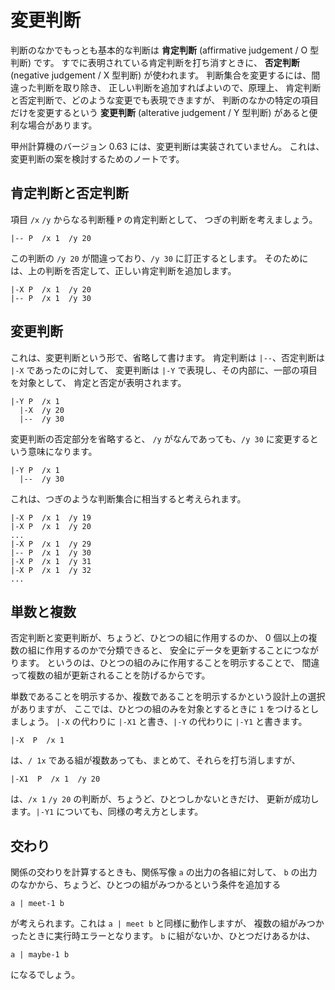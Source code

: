 # 変更判断


判断のなかでもっとも基本的な判断は
**肯定判断** (affirmative judgement / O 型判断) です。
すでに表明されている肯定判断を打ち消すときに、
**否定判断** (negative judgement / X 型判断) が使われます。
判断集合を変更するには、間違った判断を取り除き、
正しい判断を追加すればよいので、原理上、
肯定判断と否定判断で、どのような変更でも表現できますが、
判断のなかの特定の項目だけを変更するという
**変更判断** (alterative judgement / Y 型判断)
があると便利な場合があります。

甲州計算機のバージョン 0.63 には、変更判断は実装されていません。
これは、変更判断の案を検討するためのノートです。


肯定判断と否定判断
------------------------------------------------------------------

項目 `/x` `/y` からなる判断種 `P` の肯定判断として、
つぎの判断を考えましょう。

```
|-- P  /x 1  /y 20
```

この判断の `/y 20` が間違っており、`/y 30` に訂正するとします。
そのためには、上の判断を否定して、正しい肯定判断を追加します。

```
|-X P  /x 1  /y 20
|-- P  /x 1  /y 30
```


変更判断
------------------------------------------------------------------

これは、変更判断という形で、省略して書けます。
肯定判断は `|--`、否定判断は `|-X` であったのに対して、
変更判断は `|-Y` で表現し、その内部に、一部の項目を対象として、
肯定と否定が表明されます。

```
|-Y P  /x 1
  |-X  /y 20
  |--  /y 30
```

変更判断の否定部分を省略すると、
`/y` がなんであっても、`/y 30` に変更するという意味になります。

```
|-Y P  /x 1
  |--  /y 30
```

これは、つぎのような判断集合に相当すると考えられます。

```
|-X P  /x 1  /y 19
|-X P  /x 1  /y 20
...
|-X P  /x 1  /y 29
|-- P  /x 1  /y 30
|-X P  /x 1  /y 31
|-X P  /x 1  /y 32
...
```


単数と複数
------------------------------------------------------------------

否定判断と変更判断が、ちょうど、ひとつの組に作用するのか、
0 個以上の複数の組に作用するのかで分類できると、
安全にデータを更新することにつながります。
というのは、ひとつの組のみに作用することを明示することで、
間違って複数の組が更新されることを防げるからです。

単数であることを明示するか、複数であることを明示するかという設計上の選択がありますが、
ここでは、ひとつの組のみを対象とするときに `1` をつけるとしましょう。
`|-X` の代わりに `|-X1` と書き、`|-Y` の代わりに `|-Y1` と書きます。

```
|-X  P  /x 1
```

は、`/ 1x` である組が複数あっても、まとめて、それらを打ち消しますが、

```
|-X1  P  /x 1  /y 20
```

は、`/x 1` `/y 20` の判断が、ちょうど、ひとつしかないときだけ、
更新が成功します。`|-Y1` についても、同様の考え方とします。


交わり
------------------------------------------------------------------

関係の交わりを計算するときも、関係写像 `a` の出力の各組に対して、
`b` の出力のなかから、ちょうど、ひとつの組がみつかるという条件を追加する

```
a | meet-1 b
```

が考えられます。これは `a | meet b` と同様に動作しますが、
複数の組がみつかったときに実行時エラーとなります。
`b` に組がないか、ひとつだけあるかは、

```
a | maybe-1 b
```

になるでしょう。

